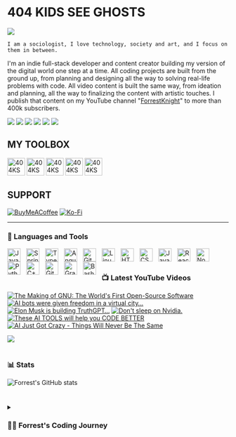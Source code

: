 

# 404 KIDS SEE GHOSTS

<!-- <p align="center">
  Visitor count<br>
  <img src="https://profile-counter.glitch.me/404KSG/count.svg" />
</p> -->
<p>
  <a href="https://count.getloli.com/"><img src="https://count.getloli.com/get/@:404KSG"></a>
  
`I am a sociologist, I love technology, society and art, and I focus on them in between.`

I'm an indie full-stack developer and content creator building my version of the digital world one step at a time. All coding projects are built from the ground up, from planning and designing all the way to solving real-life problems with code. All video content is built the same way, from ideation and planning, all the way to finalizing the content with artistic touches. I publish that content on my YouTube channel "[ForrestKnight][youtube]" to more than 400k subscribers.

<p align="left">
  
   <a href="https://twitter.com/404KSG" alt="Twitter">
    <img src="https://img.shields.io/badge/Follow-%2300ACEE.svg?&style=for-the-badge&logo=twitter&logoColor=white&labelColor=007ACC"/></a>
  
  <a href="https://t.me/isaiahsystem" alt="Telegram">
    <img src="https://img.shields.io/badge/Join-%232CA5E0.svg?&style=for-the-badge&logo=telegram&logoColor=white&labelColor=0088CC"/></a>
  
<a href="https://kidsseeghosts.substack.com/" alt="Substack">
    <img src="https://img.shields.io/badge/Subscribe-%23F15746.svg?&style=for-the-badge&logo=substack&logoColor=white&labelColor=E33200"/></a>
  
  <a href="https://medium.com/@404KSG" alt="Medium">
    <img src="https://img.shields.io/badge/Follow-%23333333.svg?&style=for-the-badge&logo=medium&logoColor=white&labelColor=000000"/></a>
    
 <a href="https://www.youtube.com/@404KSG" alt="YouTube">
    <img src="https://img.shields.io/badge/Subscribe-%23FF0000.svg?&style=for-the-badge&logo=youtube&logoColor=white&labelColor=CC0000"/></a>
 
<a href="https://www.instagram.com/404kidsseeghosts/" alt="Instagram">
    <img src="https://img.shields.io/badge/Follow-%23E1306C.svg?&style=for-the-badge&logo=instagram&logoColor=white&labelColor=C13584"/></a>

## MY TOOLBOX
<a href="https://github.com/404KSG/404KSG" target="_blank"><img src="https://github.com/404KSG/404KSG/assets/80526156/93c72e84-5329-49c4-b344-75275e24355d" alt="404KSG" width="40" height="40"/></a>
<a href="https://github.com/404KSG/404KSG" target="_blank"><img src="https://github.com/404KSG/404KSG/assets/80526156/e1ecdd54-10dd-4a6d-bf06-fe7d25b6974a" alt="404KSG" width="40" height="40"/></a>
<a href="https://github.com/404KSG/404KSG" target="_blank"><img src="https://github.com/404KSG/404KSG/assets/80526156/d69f9f7b-a4c4-4a99-93f2-29ae69d10d24" alt="404KSG" width="40" height="40"/></a>
<a href="https://github.com/404KSG/404KSG" target="_blank"><img src="https://github.com/404KSG/404KSG/assets/80526156/eb5ee046-66fd-47b6-9a63-4593b2dae712" alt="404KSG" width="40" height="40"/></a>
<a href="https://github.com/404KSG/404KSG" target="_blank"><img src="https://github.com/404KSG/404KSG/assets/80526156/324a905f-392f-40fc-a413-2f9ee44bb52a" alt="404KSG" width="40" height="40"/></a>

## SUPPORT
  [![BuyMeACoffee](https://img.shields.io/badge/Buy%20Me%20a%20Coffee-ffdd00?style=for-the-badge&logo=buy-me-a-coffee&logoColor=black)](https://buymeacoffee.com/404KIDSSEEGHOSTS) [![Ko-Fi](https://img.shields.io/badge/Ko--fi-F16061?style=for-the-badge&logo=ko-fi&logoColor=white)](https://ko-fi.com/404KIDSSEEGHOSTS) 

  
<!-- Proudly created with GPRM ( https://gprm.itsvg.in ) -->
---

### 🧰 Languages and Tools

<img align="left" alt="Java" width="30px" style="padding-right:10px;" src="https://cdn.jsdelivr.net/gh/devicons/devicon/icons/java/java-original.svg"/>
<img align="left" alt="Spring" width="30px" style="padding-right:10px;" src="https://cdn.jsdelivr.net/gh/devicons/devicon/icons/spring/spring-original.svg" />
<img align="left" alt="TypeScript" width="30px" style="padding-right:10px;" src="https://cdn.jsdelivr.net/gh/devicons/devicon/icons/typescript/typescript-plain.svg" />
<img align="left" alt="Angular" width="30px" style="padding-right:10px;" src="https://cdn.jsdelivr.net/gh/devicons/devicon/icons/angularjs/angularjs-plain.svg" />
<img align="left" alt="Git" width="30px" style="padding-right:10px;" src="https://cdn.jsdelivr.net/gh/devicons/devicon/icons/git/git-original.svg" />
<img align="left" alt="Linux" width="30px" style="padding-right:10px;" src="https://cdn.jsdelivr.net/gh/devicons/devicon/icons/linux/linux-original.svg" />
<img align="left" alt="HTML" width="30px" style="padding-right:10px;" src="https://cdn.jsdelivr.net/gh/devicons/devicon/icons/html5/html5-plain.svg" />
<img align="left" alt="CSS" width="30px" style="padding-right:10px;" src="https://cdn.jsdelivr.net/gh/devicons/devicon/icons/css3/css3-plain.svg" />
<img align="left" alt="JavaScript" width="30px" style="padding-right:10px;" src="https://cdn.jsdelivr.net/gh/devicons/devicon/icons/javascript/javascript-plain.svg" />
<img align="left" alt="React" width="30px" style="padding-right:10px;" src="https://cdn.jsdelivr.net/gh/devicons/devicon/icons/react/react-original.svg" />
<img align="left" alt="NodeJS" width="30px" style="padding-right:10px;" src="https://cdn.jsdelivr.net/gh/devicons/devicon/icons/nodejs/nodejs-original.svg" />
<img align="left" alt="Python" width="30px" style="padding-right:10px;" src="https://cdn.jsdelivr.net/gh/devicons/devicon/icons/python/python-plain.svg" />
<img align="left" alt="C++" width="30px" style="padding-right:10px;" src="https://cdn.jsdelivr.net/gh/devicons/devicon/icons/cplusplus/cplusplus-line.svg" />
<img align="left" alt="GitHub" width="30px" style="padding-right:10px;" src="https://cdn.jsdelivr.net/gh/devicons/devicon/icons/github/github-original.svg" />
<img align="left" alt="Gradle" width="30px" style="padding-right:10px;" src="https://cdn.jsdelivr.net/gh/devicons/devicon/icons/gradle/gradle-plain.svg" />
<img align="left" alt="Bash" width="30px" style="padding-right:10px;" src="https://cdn.jsdelivr.net/gh/devicons/devicon/icons/bash/bash-original.svg" />
<br />

#

### 📺 Latest YouTube Videos

<!-- BEGIN YOUTUBE-CARDS -->
[![The Making of GNU: The World's First Open-Source Software](https://ytcards.demolab.com/?id=sQDvkd2wtxU&title=The+Making+of+GNU%3A+The+World%27s+First+Open-Source+Software&lang=en&timestamp=1684076438&background_color=%230d1117&title_color=%23ffffff&stats_color=%23dedede&width=250&duration=484 "The Making of GNU: The World's First Open-Source Software")](https://www.youtube.com/watch?v=sQDvkd2wtxU)
[![AI bots were given freedom in a virtual city…](https://ytcards.demolab.com/?id=FBvyxc0PSlc&title=AI+bots+were+given+freedom+in+a+virtual+city%E2%80%A6&lang=en&timestamp=1683126008&background_color=%230d1117&title_color=%23ffffff&stats_color=%23dedede&width=250&duration=291 "AI bots were given freedom in a virtual city…")](https://www.youtube.com/watch?v=FBvyxc0PSlc)
[![Elon Musk is building TruthGPT…](https://ytcards.demolab.com/?id=TOIRY9UjAMI&title=Elon+Musk+is+building+TruthGPT%E2%80%A6&lang=en&timestamp=1682002817&background_color=%230d1117&title_color=%23ffffff&stats_color=%23dedede&width=250&duration=53 "Elon Musk is building TruthGPT…")](https://www.youtube.com/watch?v=TOIRY9UjAMI)
[![Don't sleep on Nvidia.](https://ytcards.demolab.com/?id=dgmQ-IAANAc&title=Don%27t+sleep+on+Nvidia.&lang=en&timestamp=1681909225&background_color=%230d1117&title_color=%23ffffff&stats_color=%23dedede&width=250&duration=482 "Don't sleep on Nvidia.")](https://www.youtube.com/watch?v=dgmQ-IAANAc)
[![These AI TOOLS will help you CODE BETTER](https://ytcards.demolab.com/?id=jArtVVbYGKk&title=These+AI+TOOLS+will+help+you+CODE+BETTER&lang=en&timestamp=1681390835&background_color=%230d1117&title_color=%23ffffff&stats_color=%23dedede&width=250&duration=756 "These AI TOOLS will help you CODE BETTER")](https://www.youtube.com/watch?v=jArtVVbYGKk)
[![AI Just Got Crazy - Things Will Never Be The Same](https://ytcards.demolab.com/?id=4_frwLFlOt8&title=AI+Just+Got+Crazy+-+Things+Will+Never+Be+The+Same&lang=en&timestamp=1680786003&background_color=%230d1117&title_color=%23ffffff&stats_color=%23dedede&width=250&duration=693 "AI Just Got Crazy - Things Will Never Be The Same")](https://www.youtube.com/watch?v=4_frwLFlOt8)
<!-- END YOUTUBE-CARDS -->

[<img src="https://custom-icon-badges.demolab.com/badge/-Subscribe%20For%20More-red?style=for-the-badge&logo=video&logoColor=white"/>](https://www.youtube.com/c/fknight?sub_confirmation=1)

#

### 📊 Stats

![Forrest's GitHub stats](https://github-readme-stats.vercel.app/api?username=forrestknight&show_icons=true&theme=gruvbox)

<!-- ![GitHub Streak](https://streak-stats.demolab.com?user=ForrestKnight&theme=gruvbox&border_radius=4.5) -->

#

<details>
 <summary><h3>👨‍💻 Forrest's Coding Journey</h3></summary>
   I started my coding journey as a naive computer science student with a passion to learn everything I could about this programming world - code, unix, linux, theory. And all the while, teaching myself iOS development with a dream to build my own app, but that soon got overshadowed by my desire to excel in Java. A desire that landed me a full-stack software engineering job upon graduation. However, I had another desire I had been pursuing throughout this time - YouTube content creation. I eventually ended up quitting my software engineering job to pursue YouTube full-time, and that has been my focus ever since. But there's something that's always bothered me about my journey - abandoning my dream of building my own app to pursue the safe route, a job. Now I've already taken the leap away from that safety net into this uncomfortable, unexplored world that it being a creator. And it worked out, but again, it became comfortable. It's easier to create a video than go out on a ledge and build my own product. I do have to eat, at the end of the day, but I think it's time. It's time to get uncomfortable again. I have a burning desire to get back on the horse, and fulfill that dream younger me had of building my own app, my own product. And in order to do that, I'll be implmementing a few measures to streamline my YouTube content to focus more time on fulfilling that dream - a dream that I'll be ready to tackle in 2023 due to the measure I'm putting in place now until the end of 2022. Don't wait up, because I'm coming.

[website]: https://fkcodes.com
[youtube]: https://youtube.com/fknight
